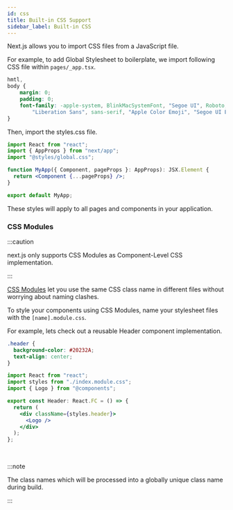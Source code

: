 ```yaml
---
id: css
title: Built-in CSS Support
sidebar_label: Built-in CSS 
---
```


Next.js allows you to import CSS files from a JavaScript file.

For example, to add Global Stylesheet to boilerplate, we import following CSS file within `pages/_app.tsx`.

```css title="src/styles/global.css"
hmtl,
body {
    margin: 0;
    padding: 0;
    font-family: -apple-system, BlinkMacSystemFont, "Segoe UI", Roboto, "Helvetica Neue", Arial, "Noto Sans",
        "Liberation Sans", sans-serif, "Apple Color Emoji", "Segoe UI Emoji", "Segoe UI Symbol", "Noto Color Emoji";
}
```

Then, import the styles.css file.

```jsx title="pages/_app.js"
import React from "react";
import { AppProps } from "next/app";
import "@styles/global.css";

function MyApp({ Component, pageProps }: AppProps): JSX.Element {
  return <Component {...pageProps} />;
}

export default MyApp;
```

These styles will apply to all pages and components in your application.

### CSS Modules

:::caution

next.js only supports CSS Modules as Component-Level CSS implementation.

:::


[CSS Modules](https://github.com/css-modules/css-modules) let you use the same CSS class name in different files without worrying about naming clashes.

To style your components using CSS Modules, name your stylesheet files with the `[name].module.css`.

For example, lets check out a reusable Header component implementation.

```css title="components/header/index.module.css"
.header {
  background-color: #20232A;
  text-align: center;
}
```


```jsx title="components/header"
import React from "react";
import styles from "./index.module.css";
import { Logo } from "@components";

export const Header: React.FC = () => {
  return (
    <div className={styles.header}>
      <Logo />
    </div>
  );
};
```

<br/>

:::note

The class names which will be processed into a globally unique class name during build.

:::


